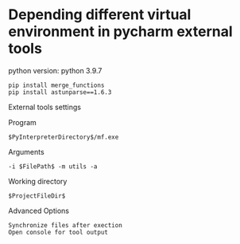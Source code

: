 # Depending different virtual environment in pycharm external tools

python version: python 3.9.7

```
pip install merge_functions
pip install astunparse==1.6.3
```

External tools settings

Program

```shell
$PyInterpreterDirectory$/mf.exe
```

Arguments

```
-i $FilePath$ -m utils -a
```

Working directory

```
$ProjectFileDir$
```

Advanced Options

```
Synchronize files after exection
Open console for tool output
```